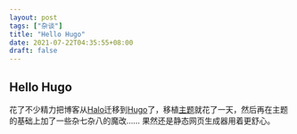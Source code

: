 ```yaml
---
layout: post
tags: ["杂谈"]
title: "Hello Hugo"
date: 2021-07-22T04:35:55+08:00
draft: false
---
```

## Hello Hugo

花了不少精力把博客从[Halo](https://halo.run/)迁移到[Hugo](https://gohugo.io/)了，移植[主题](https://github.com/xslingcn/Vno-Hugo)就花了一天，然后再在主题的基础上加了一些杂七杂八的魔改……
果然还是静态网页生成器用着更舒心。

